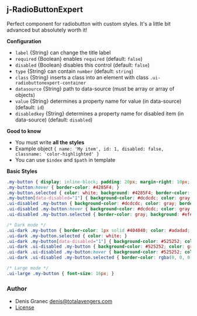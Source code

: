 ## j-RadioButtonExpert

Perfect component for radiobutton with custom styles. It's a little bit advanced but absolutely worth it!

__Configuration__

- `label` {String} can change the title label
- `required` {Boolean} enables `required` (default: `false`)
- `disabled` {Boolean} disables this control (default: `false`)
- `type` {String} can contain `number` (default: `string`)
- `class` {String} inserts a class into an element with class `.ui-radiobuttonexpert-container`
- `datasource` {String} path to data-source (must be array or array of objects)
- `value` {String} determines a property name for value (in data-source) (default: `id`)
- `disabledkey` {String} determines a property name for disabled item (in data-source) (default: `disabled`)

__Good to know__

- You must write **all the styles**
- Example object `{ name: 'My item', id: 1, disabled: false, classname: 'color-highlighted' }`
- You can use `$index` and `$path` in template

__Basic Styles__

```css
.my-button { display: inline-block; padding: 20px; margin-right: 10px; border: 1px solid gray; cursor: pointer; border-radius: 2px; }
.my-button:hover { border-color: #4285F4; }
.my-button.selected { color: white; background: #4285F4; border-color: rgba(0, 0, 0, 0.2); }
.my-button[data-disabled="1"] { background-color: #dcdcdc; color: gray; border-color: #dcdcdc; cursor: not-allowed;}
.ui-disabled .my-button { background-color: #dcdcdc; color: gray; border-color: #dcdcdc; cursor: not-allowed; }
.ui-disabled .my-button:hover { background-color: #dcdcdc; color: gray; border-color: #dcdcdc; }
.ui-disabled .my-button.selected { border-color: gray; background: #efefef; color: #5a5a5a; }

/* Dark mode */
.ui-dark .my-button { border-color: 1px solid #404040; color: #adadad; }
.ui-dark .my-button.selected { color: white; }
.ui-dark .my-button[data-disabled="1"] { background-color: #525252; color: gray; border-color: #525252; }
.ui-dark .ui-disabled .my-button { background-color: #525252; color: gray; border-color: #525252; }
.ui-dark .ui-disabled .my-button:hover { background-color: #525252; color: gray; border-color: #525252; }
.ui-dark .ui-disabled .my-button.selected { border-color: rgba(0, 0, 0, 0.2); background: #969696; color: #ffffff; }

/* Large mode */
.ui-large .my-button { font-size: 16px; }
```

### Author

- Denis Granec <denis@totalavengers.com>
- [License](https://www.totaljs.com/license/)
